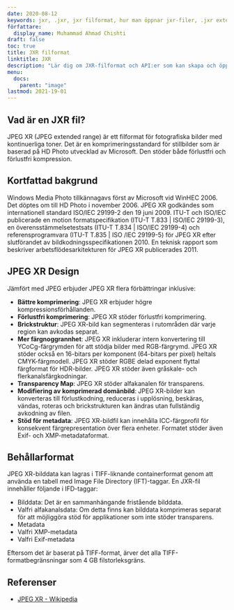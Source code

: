 ```yaml
---
date: 2020-08-12
keywords: jxr, .jxr, jxr filformat, hur man öppnar jxr-filer, .jxr extension, jxr extension
författare:
  display_name: Muhammad Ahmad Chishti
draft: false
toc: true
title: JXR filformat
linktitle: JXR
description: "Lär dig om JXR-filformat och API:er som kan skapa och öppna JXR-filer." 
menu:
  docs:
    parent: "image"
lastmod: 2021-19-01
---
```


## Vad är en JXR fil? ##

JPEG XR (JPEG extended range) är ett filformat för fotografiska bilder med kontinuerliga toner. Det är en komprimeringsstandard för stillbilder som är baserad på HD Photo utvecklad av Microsoft. Den stöder både förlustfri och förlustfri kompression.

## Kortfattad bakgrund ##

Windows Media Photo tillkännagavs först av Microsoft vid WinHEC 2006. Det döptes om till HD Photo i november 2006. JPEG XR godkändes som internationell standard ISO/IEC 29199-2 den 19 juni 2009. ITU-T och ISO/IEC publicerade en motion formatspecifikation (ITU-T T.833 | ISO/IEC 29199-3), en överensstämmelsetestsats (ITU-T T.834 | ISO/IEC 29199-4) och referensprogramvara (ITU-T T.835 | ISO /IEC 29199-5) för JPEG XR efter slutförandet av bildkodningsspecifikationen 2010. En teknisk rapport som beskriver arbetsflödesarkitekturen för JPEG XR publicerades 2011.

## JPEG XR Design ##

Jämfört med JPEG erbjuder JPEG XR flera förbättringar inklusive:

- **Bättre komprimering**: JPEG XR erbjuder högre kompressionsförhållanden.
- **Förlustfri komprimering**: JPEG XR stöder förlustfri komprimering.
- **Brickstruktur**: JPEG XR-bild kan segmenteras i rutområden där varje region kan avkodas separat.
- **Mer färgnoggrannhet**: JPEG XR inkluderar intern konvertering till YCoCg-färgrymden för att stödja bilder med RGB-färgrymd. JPEG XR stöder också en 16-bitars per komponent (64-bitars per pixel) heltals CMYK-färgmodell. JPEG XR stöder RGBE delad exponent flyttal färgformat för HDR-bilder. JPEG XR stöder även gråskale- och flerkanalsfärgkodningar.
- **Transparency Map**: JPEG XR stöder alfakanalen för transparens.
- **Modifiering av komprimerad domänbild**: JPEG XR-bilder kan konverteras till förlustkodning, reduceras i upplösning, beskäras, vändas, roteras och brickstrukturen kan ändras utan fullständig avkodning av filen.
- **Stöd för metadata**: JPEG XR-bildfil kan innehålla ICC-färgprofil för konsekvent färgrepresentation över flera enheter. Formatet stöder även Exif- och XMP-metadataformat.

## Behållarformat ##

JPEG XR-bilddata kan lagras i TIFF-liknande containerformat genom att använda en tabell med Image File Directory (IFT)-taggar. En JXR-fil innehåller följande i IFD-taggar:

- Bilddata: Det är en sammanhängande fristående bilddata.
- Valfri alfakanalsdata: Om detta finns kan bilddata komprimeras separat för att möjliggöra stöd för applikationer som inte stöder transparens.
- Metadata
- Valfri XMP-metadata
- Valfri Exif-metadata

Eftersom det är baserat på TIFF-format, ärver det alla TIFF-formatbegränsningar som 4 GB filstorleksgräns.

## Referenser ##

- [JPEG XR - Wikipedia](https://en.wikipedia.org/wiki/JPEG_XR)

